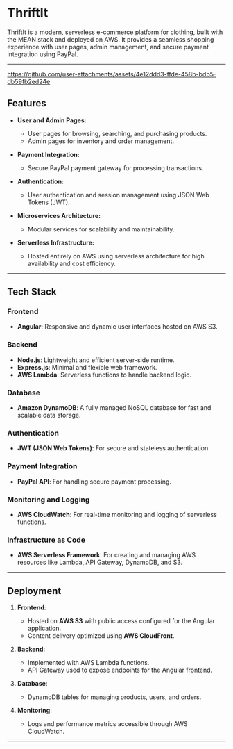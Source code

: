 # ThriftIt

ThriftIt is a modern, serverless e-commerce platform for clothing, built with the MEAN stack and deployed on AWS. It provides a seamless shopping experience with user pages, admin management, and secure payment integration using PayPal.

---

https://github.com/user-attachments/assets/4e12ddd3-ffde-458b-bdb5-db59fb2ed24e


## Features

- **User and Admin Pages:**
  - User pages for browsing, searching, and purchasing products.
  - Admin pages for inventory and order management.

- **Payment Integration:**
  - Secure PayPal payment gateway for processing transactions.

- **Authentication:**
  - User authentication and session management using JSON Web Tokens (JWT).

- **Microservices Architecture:**
  - Modular services for scalability and maintainability.

- **Serverless Infrastructure:**
  - Hosted entirely on AWS using serverless architecture for high availability and cost efficiency.

---

## Tech Stack

### Frontend
- **Angular**: Responsive and dynamic user interfaces hosted on AWS S3.

### Backend
- **Node.js**: Lightweight and efficient server-side runtime.
- **Express.js**: Minimal and flexible web framework.
- **AWS Lambda**: Serverless functions to handle backend logic.

### Database
- **Amazon DynamoDB**: A fully managed NoSQL database for fast and scalable data storage.

### Authentication
- **JWT (JSON Web Tokens)**: For secure and stateless authentication.

### Payment Integration
- **PayPal API**: For handling secure payment processing.

### Monitoring and Logging
- **AWS CloudWatch**: For real-time monitoring and logging of serverless functions.

### Infrastructure as Code
- **AWS Serverless Framework**: For creating and managing AWS resources like Lambda, API Gateway, DynamoDB, and S3.

---

## Deployment

1. **Frontend**:
   - Hosted on **AWS S3** with public access configured for the Angular application.
   - Content delivery optimized using **AWS CloudFront**.

2. **Backend**:
   - Implemented with AWS Lambda functions.
   - API Gateway used to expose endpoints for the Angular frontend.

3. **Database**:
   - DynamoDB tables for managing products, users, and orders.

4. **Monitoring**:
   - Logs and performance metrics accessible through AWS CloudWatch.

---



